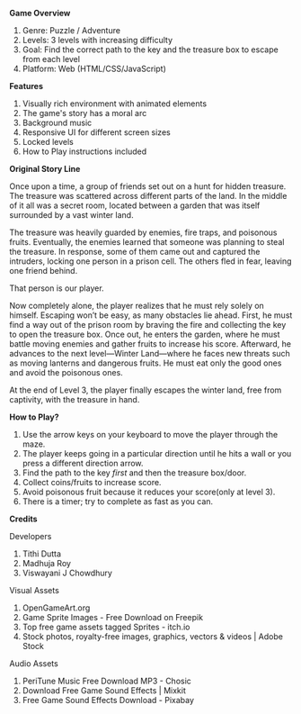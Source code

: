 **Game Overview**

1. Genre: Puzzle / Adventure
2. Levels: 3 levels with increasing difficulty
3. Goal: Find the correct path to the key and the treasure box to escape from each level
4. Platform: Web (HTML/CSS/JavaScript)

**Features**

1. Visually rich environment with animated elements
2. The game's story has a moral arc
3. Background music
4. Responsive UI for different screen sizes
5. Locked levels
6. How to Play instructions included

**Original Story Line**

Once upon a time, a group of friends set out on a hunt for hidden treasure. The treasure was scattered across different parts of the land. In the middle of it all was a secret room, located between a garden that was itself surrounded by a vast winter land.

The treasure was heavily guarded by enemies, fire traps, and poisonous fruits. Eventually, the enemies learned that someone was planning to steal the treasure. In response, some of them came out and captured the intruders, locking one person in a prison cell. The others fled in fear, leaving one friend behind.

That person is our player.

Now completely alone, the player realizes that he must rely solely on himself. Escaping won’t be easy, as many obstacles lie ahead. First, he must find a way out of the prison room by braving the fire and collecting the key to open the treasure box. Once out, he enters the garden, where he must battle moving enemies and gather fruits to increase his score. Afterward, he advances to the next level—Winter Land—where he faces new threats such as moving lanterns and dangerous fruits. He must eat only the good ones and avoid the poisonous ones.

At the end of Level 3, the player finally escapes the winter land, free from captivity, with the treasure in hand.


**How to Play?**

1. Use the arrow keys on your keyboard to move the player through the maze.
2. The player keeps going in a particular direction until he hits a wall or you press a different direction arrow.
3. Find the path to the key *first* and then the treasure box/door.
4. Collect coins/fruits to increase score.
5. Avoid poisonous fruit because it reduces your score(only at level 3).
6. There is a timer; try to complete as fast as you can.

**Credits**

Developers

1. Tithi Dutta
2. Madhuja Roy
3. Viswayani J Chowdhury

Visual Assets

1. 	OpenGameArt.org
2. 	Game Sprite Images - Free Download on Freepik
3. 	Top free game assets tagged Sprites - itch.io
4. 	Stock photos, royalty-free images, graphics, vectors & videos | Adobe Stock

Audio Assets

1. 	PeriTune Music Free Download MP3 - Chosic
2. 	Download Free Game Sound Effects | Mixkit
3. 	Free Game Sound Effects Download - Pixabay


